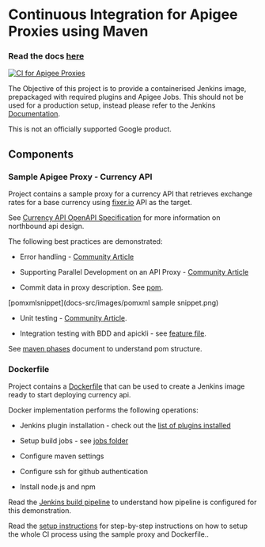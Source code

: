 # Continuous Integration for Apigee Proxies using Maven

### Read the docs [here](https://apigee.github.io/maven-jenkins-ci-demo)

[![CI for Apigee Proxies](docs-src/images/apigee-ci.png)](https://apigee.github.io/maven-jenkins-ci-demo)

The Objective of this project is to provide a containerised Jenkins image, prepackaged with required plugins and Apigee Jobs. This should not be used for a production setup, instead please refer to the Jenkins [Documentation](https://jenkins.io/doc/book/installing/).

This is not an officially supported Google product.

## Components

### Sample Apigee Proxy - Currency API

Project contains a sample proxy for a currency API that retrieves exchange rates
for a base currency using [fixer.io](http://fixer.io) API as the target.

See [Currency API OpenAPI Specification](./docs-src/currency-v1.yaml) for more
information on northbound api design.

The following best practices are demonstrated:

*   Error handling - [Community
    Article](https://community.apigee.com/content/kbentry/23724/an-error-handling-pattern-for-apigee-proxies.html)

*   Supporting Parallel Development on an API Proxy - [Community
    Article](https://community.apigee.com/content/kbentry/26716/api-proxy-team-development-with-maven.html)

*   Commit data in proxy description. See [pom](./currency-v1/pom.xml#L171).

[pomxmlsnippet](docs-src/images/pomxml sample snippet.png)

*   Unit testing - [Community
    Article](https://community.apigee.com/articles/3964/unit-testing-javascript-code-with-mocha-sinon-and.html).

*   Integration testing with BDD and apickli - see [feature
    file](./currency-v1/test/integration/features/rates.feature).

See [maven phases](./docs-src/maven-phases.md) document to understand pom structure.

### Dockerfile

Project contains a [Dockerfile](./docker/Dockerfile) that can be used to create
a Jenkins image ready to start deploying currency api.

Docker implementation performs the following operations:

*   Jenkins plugin installation - check out the [list of plugins
    installed](./docker/jenkins/plugins)

*   Setup build jobs - see [jobs folder](./docker/jenkins/jobs)

*   Configure maven settings

*   Configure ssh for github authentication

*   Install node.js and npm

Read the [Jenkins build pipeline](./docs-src/jenkins-pipeline.md) to understand how
pipeline is configured for this demonstration.

Read the [setup instructions](./docs-src/setup.md) for step-by-step instructions on
how to setup the whole CI process using the sample proxy and Dockerfile..
